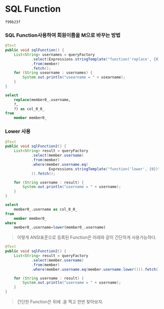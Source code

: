 # SQL Function

`f99b23f`

### SQL Function사용하여 회원이름을 M으로 바꾸는 방법
```java
@Test
public void sqlFunction() {
    List<String> usernames = queryFactory
            .select(Expressions.stringTemplate("function('replace', {0}, {1}, {2})", member.username, "member", "M"))
            .from(member)
            .fetch();
    for (String usearname : usernames) {
        System.out.println("usearname = " + usearname);
    }
}
```

```sql
select
    replace(member0_.username,
    ?,
    ?) as col_0_0_ 
from
    member member0_
```

### Lower 사용
```java
@Test
public void sqlFunction2() {
    List<String> result = queryFactory
            .select(member.username)
            .from(member)
            .where(member.username.eq(
                    Expressions.stringTemplate("function('lower', {0})", member.username)
            )).fetch();

    for (String username : result) {
        System.out.println("username = " + username);
    }
}
```
```sql
select
    member0_.username as col_0_0_ 
from
    member member0_ 
where
    member0_.username=lower(member0_.username)
```
> 이렇게 ANSI표준으로 등록된 Function은 아래와 같이 간단하게 사용가능하다.

```java
@Test
public void sqlFunction2() {
    List<String> result = queryFactory
            .select(member.username)
            .from(member)
            .where(member.username.eq(member.username.lower())).fetch();

    for (String username : result) {
        System.out.println("username = " + username);
    }
}
```

> 간단한 Function은 뒤에 .을 찍고 한번 찾아보자.